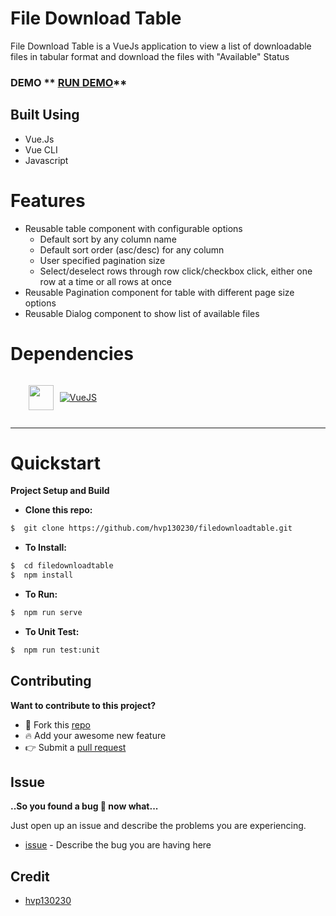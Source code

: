 # File Download Table

File Download Table is a VueJs application to view a list of downloadable files in tabular format and download the files with "Available" Status

### DEMO ** [RUN DEMO](https://codesandbox.io/s/hvp130230-u7noh)**

## Built Using

- Vue.Js
- Vue CLI
- Javascript

# Features

- Reusable table component with configurable options
    - Default sort by any column name
    - Default sort order (asc/desc) for any column
    - User specified pagination size
    - Select/deselect rows through row click/checkbox click, either one row at a time or all rows at once 
- Reusable Pagination component for table with different page size options
- Reusable Dialog component to show list of available files


# Dependencies

<ul>
<li style="display:flex; align-items:center;margin:5px;">

<span><img style="margin-right: 10px" src="https://vuejs.org/images/logo.png "  width="40" height="40" /></span>

<span>[![VueJS](https://img.shields.io/badge/VueJs-v2.6.11-blue)](http://vuejs.org)</span>

</li>
</ul>

---

# Quickstart

**Project Setup and Build**

- **Clone this repo:**

```bash
$  git clone https://github.com/hvp130230/filedownloadtable.git
```

- **To Install:**

```bash
$  cd filedownloadtable
$  npm install
```

- **To Run:**

```bash
$  npm run serve
```

- **To Unit Test:**

```bash
$  npm run test:unit
```

## Contributing

**Want to contribute to this project?**

- :fork_and_knife: Fork this [repo][link-repo]
- :fire: Add your awesome new feature
- :point_right: Submit a [pull request][link-pull-request]

## Issue

**..So you found a bug :bug: now what...**

Just open up an issue and describe the problems you are experiencing.

- [issue][link-issue] - Describe the bug you are having here

## Credit

- [hvp130230][link-author]

[link-author]: https://github.com/hvp130230
[link-issue]: https://github.com/hvp130230/filedownloadtable/issues/new
[link-pull-request]: https://github.com/hvp130230/filedownloadtable/pulls/master
[link-repo]: https://github.com/hvp130230/filedownloadtable.git